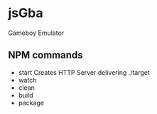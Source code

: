 # jsGba
Gameboy Emulator

## NPM commands
- start 
	Creates HTTP Server delivering ./target 
- watch
- clean
- build
- package




